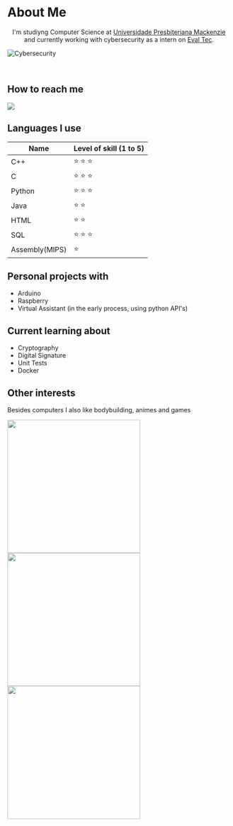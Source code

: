 # About Me

<p style="text-align: center;">I'm studiyng Computer Science at <a href="https://www.mackenzie.br/graduacao/sao-paulo-higienopolis/ciencia-da-computacao/">Universidade Presbiteriana Mackenzie</a>
 and currently working with cybersecurity as a intern on <a href="https://www.evaltec.com.br/">Eval Tec</a>.<p>

![Cybersecurity](https://user-images.githubusercontent.com/54750022/125212181-073d0f00-e282-11eb-99d4-ffef5ce17293.jpeg)

<br>

## How to reach me
[<img src="https://user-images.githubusercontent.com/54750022/125212511-45d3c900-e284-11eb-8437-cd1e89215282.png">](https://www.linkedin.com/in/olavo-m/)

## Languages I use
Name | Level of skill (1 to  5) |
---|---
C++ | :star: :star: :star:
C | :star: :star: :star:
Python | :star: :star: :star:
Java | :star: :star:
HTML | :star: :star:
SQL | :star: :star: :star:
Assembly(MIPS) | :star:

## Personal projects with
* Arduino
* Raspberry
* Virtual Assistant (in the early process, using python API's)

## Current learning about
* Cryptography
* Digital Signature
* Unit Tests
* Docker

## Other interests
Besides computers I also like bodybuilding, animes and games
<p float="left">
  <img src="https://user-images.githubusercontent.com/54750022/125213870-90584400-e28a-11eb-91a8-8e471fd4b000.jpg" width="300" />
  <img src="https://user-images.githubusercontent.com/54750022/125213691-b92c0980-e289-11eb-8abd-22ca69ceba24.jpg" width="300" /> 
  <img src="https://user-images.githubusercontent.com/54750022/125213877-9c440600-e28a-11eb-8205-9eb271ea52cd.jpg" width="300" />
</p>
